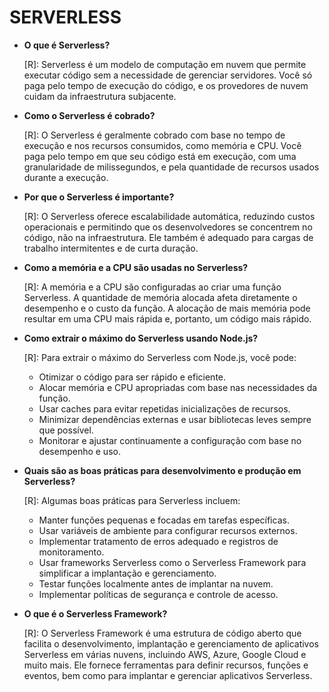 # SERVERLESS

- **O que é Serverless?**
    
    [R]: Serverless é um modelo de computação em nuvem que permite executar código sem a necessidade de gerenciar servidores. Você só paga pelo tempo de execução do código, e os provedores de nuvem cuidam da infraestrutura subjacente.
    
- **Como o Serverless é cobrado?**
    
    [R]: O Serverless é geralmente cobrado com base no tempo de execução e nos recursos consumidos, como memória e CPU. Você paga pelo tempo em que seu código está em execução, com uma granularidade de milissegundos, e pela quantidade de recursos usados durante a execução.
    
- **Por que o Serverless é importante?**
    
    [R]: O Serverless oferece escalabilidade automática, reduzindo custos operacionais e permitindo que os desenvolvedores se concentrem no código, não na infraestrutura. Ele também é adequado para cargas de trabalho intermitentes e de curta duração.
    
- **Como a memória e a CPU são usadas no Serverless?**
    
    [R]: A memória e a CPU são configuradas ao criar uma função Serverless. A quantidade de memória alocada afeta diretamente o desempenho e o custo da função. A alocação de mais memória pode resultar em uma CPU mais rápida e, portanto, um código mais rápido.
    
- **Como extrair o máximo do Serverless usando Node.js?**
    
    [R]: Para extrair o máximo do Serverless com Node.js, você pode:
    
    - Otimizar o código para ser rápido e eficiente.
    - Alocar memória e CPU apropriadas com base nas necessidades da função.
    - Usar caches para evitar repetidas inicializações de recursos.
    - Minimizar dependências externas e usar bibliotecas leves sempre que possível.
    - Monitorar e ajustar continuamente a configuração com base no desempenho e uso.

- **Quais são as boas práticas para desenvolvimento e produção em Serverless?**
    
    [R]: Algumas boas práticas para Serverless incluem:
    
    - Manter funções pequenas e focadas em tarefas específicas.
    - Usar variáveis de ambiente para configurar recursos externos.
    - Implementar tratamento de erros adequado e registros de monitoramento.
    - Usar frameworks Serverless como o Serverless Framework para simplificar a implantação e gerenciamento.
    - Testar funções localmente antes de implantar na nuvem.
    - Implementar políticas de segurança e controle de acesso.
    
- **O que é o Serverless Framework?**
    
    [R]: O Serverless Framework é uma estrutura de código aberto que facilita o desenvolvimento, implantação e gerenciamento de aplicativos Serverless em várias nuvens, incluindo AWS, Azure, Google Cloud e muito mais. Ele fornece ferramentas para definir recursos, funções e eventos, bem como para implantar e gerenciar aplicativos Serverless.